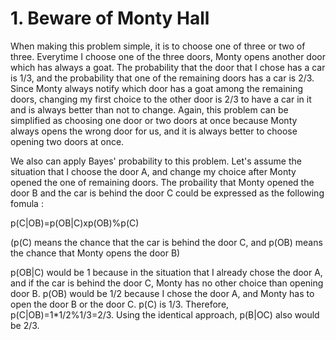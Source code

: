 # 1. Beware of Monty Hall
  When making this problem simple, it is to choose one of three or two of three. Everytime I choose one of the three doors, Monty opens another door which has always a goat. The probability that the door that I chose has a car is 1/3, and the probability that one of the remaining doors has a car is 2/3. Since Monty always notify which door has a goat among the remaining doors, changing my first choice to the other door is 2/3 to have a car in it and is always better than not to change. Again, this problem can be simplified as choosing one door or two doors at once because Monty always opens the wrong door for us, and it is always better to choose opening two doors at once. 
  
  We also can apply Bayes' probability to this problem. Let's assume the situation that I choose the door A, and change my choice after Monty opened the one of remaining doors. The probaility that Monty opened the door B and the car is behind the door C could be expressed as the following fomula : 
  
  p(C|OB)=p(OB|C)xp(OB)%p(C) 
  
  (p(C) means the chance that the car is behind the door C, and p(OB) means the chance that Monty opens the door B)     
  
  p(OB|C) would be 1 because in the situation that I already chose the door A, and if the car is behind the door C, Monty has no other choice than opening door B. p(OB) would be 1/2 because I chose the door A, and Monty has to open the door B or the door C. p(C) is 1/3. Therefore, p(C|OB)=1*1/2%1/3=2/3. Using the identical approach, p(B|OC) also would be 2/3.  
